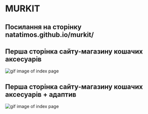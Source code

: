 # MURKIT

## Посилання на сторінку natatimos.github.io/murkit/

## Перша сторінка сайту-магазину кошачих аксесуарів 

![gif image of index page](https://github.com/NataTimos/MURKIT/blob/main/images/Mutkit_index.gif)

## Перша сторінка сайту-магазину кошачих аксесуарів + адаптив

![gif image of index page](https://github.com/NataTimos/MURKIT/blob/main/images/Murkit_index-adaptive.gif)

